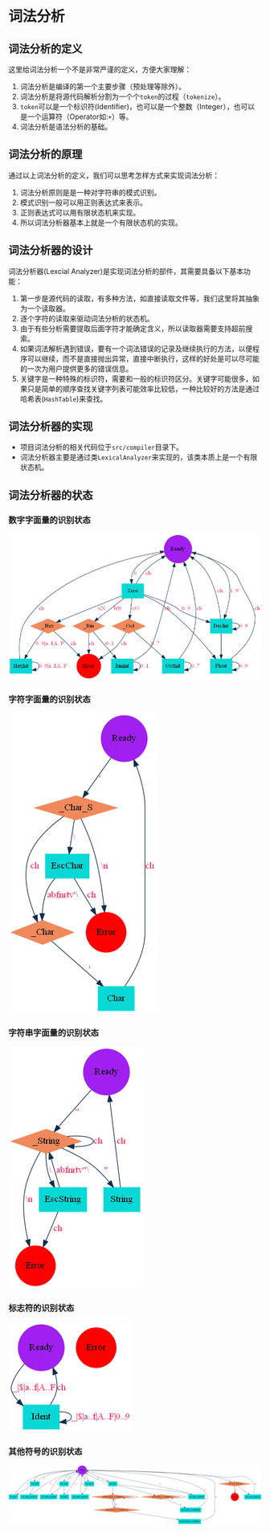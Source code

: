 # 词法分析

## 词法分析的定义

这里给词法分析一个不是非常严谨的定义，方便大家理解：

1. 词法分析是编译的第一个主要步骤（预处理等除外）。
2. 词法分析是将源代码解析分割为一个个`token`的过程（`tokenize`）。
3. `token`可以是一个标识符(Identifier)，也可以是一个整数（Integer），也可以是一个运算符（Operator如:`+`）等。
4. 词法分析是语法分析的基础。

## 词法分析的原理

通过以上词法分析的定义，我们可以思考怎样方式来实现词法分析：

1. 词法分析原则是是一种对字符串的模式识别。
2. 模式识别一般可以用正则表达式来表示。
3. 正则表达式可以用有限状态机来实现。
4. 所以词法分析器基本上就是一个有限状态机的实现。

## 词法分析器的设计

词法分析器(Lexcial Analyzer)是实现词法分析的部件，其需要具备以下基本功能：

1. 第一步是源代码的读取，有多种方法，如直接读取文件等，我们这里将其抽象为一个读取器。
2. 逐个字符的读取来驱动词法分析的状态机。
3. 由于有些分析需要提取后面字符才能确定含义，所以读取器需要支持超前搜索。
4. 如果词法解析遇到错误，要有一个词法错误的记录及继续执行的方法，以便程序可以继续，而不是直接抛出异常，直接中断执行，这样的好处是可以尽可能的一次为用户提供更多的错误信息。
5. 关键字是一种特殊的标识符，需要和一般的标识符区分。关键字可能很多，如果只是简单的顺序查找关键字列表可能效率比较低，一种比较好的方法是通过哈希表(`HashTable`)来查找。

## 词法分析器的实现

+ 项目词法分析的相关代码位于`src/compiler`目录下。
+ 词法分析器主要是通过类`LexicalAnalyzer`来实现的，该类本质上是一个有限状态机。
  
## 词法分析器的状态
### 数字字面量的识别状态
![数字字面量的状态](resources/number.png)
### 字符字面量的识别状态
![字符字面量的状态](resources/char.png)
### 字符串字面量的识别状态
![字符串字面量的状态](resources/string.png)
### 标志符的识别状态
![标识符的状态](resources/ident.png)
### 其他符号的识别状态
![其他符号的状态](resources/symbol.png)